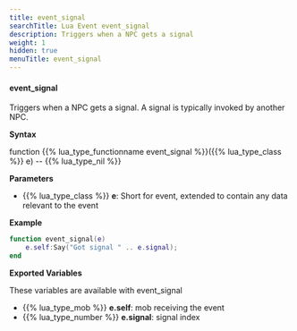 ```yaml
---
title: event_signal
searchTitle: Lua Event event_signal
description: Triggers when a NPC gets a signal
weight: 1
hidden: true
menuTitle: event_signal
---
```


#### event_signal

Triggers when a NPC gets a signal. A signal is typically invoked by another NPC.

**Syntax**

function {{% lua_type_functionname event_signal %}}({{% lua_type_class %}} e) -- {{% lua_type_nil %}}

**Parameters**

- {{% lua_type_class %}} **e**: Short for event, extended to contain any data relevant to the event

**Example**

```lua
function event_signal(e)
    e.self:Say("Got signal " .. e.signal);
end
```

**Exported Variables**

These variables are available with event_signal
- {{% lua_type_mob %}} **e.self**: mob receiving the event
- {{% lua_type_number %}} **e.signal**: signal index
